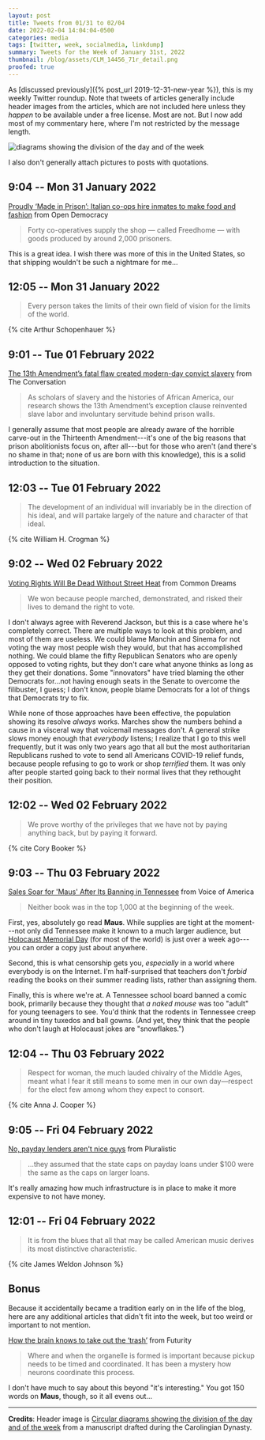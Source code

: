 ```yaml
---
layout: post
title: Tweets from 01/31 to 02/04
date: 2022-02-04 14:04:04-0500
categories: media
tags: [twitter, week, socialmedia, linkdump]
summary: Tweets for the Week of January 31st, 2022
thumbnail: /blog/assets/CLM_14456_71r_detail.png
proofed: true
---
```


As [discussed previously]({% post_url 2019-12-31-new-year %}), this is my weekly Twitter roundup.  Note that tweets of articles generally include header images from the articles, which are not included here unless they *happen* to be available under a free license.  Most are not.  But I now add most of my commentary here, where I'm not restricted by the message length.

![diagrams showing the division of the day and of the week](/blog/assets/CLM_14456_71r_detail.png "diagrams showing the division of the day and of the week")

I also don't generally attach pictures to posts with quotations.

## 9:04 -- Mon 31 January 2022

[<i class="fab fa-twitter-square"></i>](https://jcolag.github.io/twitter/1488151078885494786) [Proudly ‘Made in Prison’: Italian co-ops hire inmates to make food and fashion](https://www.opendemocracy.net/en/5050/proudly-made-in-prison-italian-co-ops-hire-inmates/) from Open Democracy

 > Forty co-operatives supply the shop — called Freedhome — with goods produced by around 2,000 prisoners.

This is a great idea.  I wish there was more of this in the United States, so that shipping wouldn't be such a nightmare for me...

## 12:05 -- Mon 31 January 2022

[<i class="fab fa-twitter-square"></i>](https://jcolag.github.io/twitter/1488196628943048708)

 > Every person takes the limits of their own field of vision for the limits of the world.

{% cite Arthur Schopenhauer %}

## 9:01 -- Tue 01 February 2022

[<i class="fab fa-twitter-square"></i>](https://jcolag.github.io/twitter/1488512711730221056) [The 13th Amendment’s fatal flaw created modern-day convict slavery](https://theconversation.com/the-13th-amendments-fatal-flaw-created-modern-day-convict-slavery-172270) from The Conversation

 > As scholars of slavery and the histories of African America, our research shows the 13th Amendment’s exception clause reinvented slave labor and involuntary servitude behind prison walls.

I generally assume that most people are already aware of the horrible carve-out in the Thirteenth Amendment---it's one of the big reasons that prison abolitionists focus on, after all---but for those who aren't (and there's no shame in that; none of us are born with this knowledge), this is a solid introduction to the situation.

## 12:03 -- Tue 01 February 2022

[<i class="fab fa-twitter-square"></i>](https://jcolag.github.io/twitter/1488558513454387201)

 > The development of an individual will invariably be in the direction of his ideal, and will partake largely of the nature and character of that ideal.

{% cite William H. Crogman %}

## 9:02 -- Wed 02 February 2022

[<i class="fab fa-twitter-square"></i>](https://jcolag.github.io/twitter/1488875351203729419) [Voting Rights Will Be Dead Without Street Heat](https://www.commondreams.org/views/2022/01/25/voting-rights-will-be-dead-without-street-heat) from Common Dreams

 > We won because people marched, demonstrated, and risked their lives to demand the right to vote.

I don't always agree with Reverend Jackson, but this is a case where he's completely correct.  There are multiple ways to look at this problem, and most of them are useless.  We could blame Manchin and Sinema for not voting the way most people wish they would, but that has accomplished nothing.  We could blame the fifty Republican Senators who are openly opposed to voting rights, but they don't care what anyone thinks as long as they get their donations.  Some "innovators" have tried blaming the other Democrats for...not having enough seats in the Senate to overcome the filibuster, I guess; I don't know, people blame Democrats for a lot of things that Democrats try to fix.

While none of those approaches have been effective, the population showing its resolve *always* works.  Marches show the numbers behind a cause in a visceral way that voicemail messages don't.  A general strike slows money enough that *everybody* listens; I realize that I go to this well frequently, but it was only two years ago that all but the most authoritarian Republicans rushed to vote to send all Americans COVID-19 relief funds, because people refusing to go to work or shop *terrified* them.  It was only after people started going back to their normal lives that they rethought their position.

## 12:02 -- Wed 02 February 2022

[<i class="fab fa-twitter-square"></i>](https://jcolag.github.io/twitter/1488920649670266881)

 > We prove worthy of the privileges that we have not by paying anything back, but by paying it forward.

{% cite Cory Booker %}

## 9:03 -- Thu 03 February 2022

[<i class="fab fa-twitter-square"></i>](https://jcolag.github.io/twitter/1489237990706663426) [Sales Soar for 'Maus' After Its Banning in Tennessee](https://www.voanews.com/a/sales-soar-for-maus-after-its-banning-in-tennessee/6417897.html) from Voice of America

 > Neither book was in the top 1,000 at the beginning of the week.

First, yes, absolutely go read **Maus**.  While supplies are tight at the moment---not only did Tennessee make it known to a much larger audience, but [Holocaust Memorial Day](https://en.wikipedia.org/wiki/Holocaust_memorial_days) (for most of the world) is just over a week ago---you can order a copy just about anywhere.

Second, this is what censorship gets you, *especially* in a world where everybody is on the Internet.  I'm half-surprised that teachers don't *forbid* reading the books on their summer reading lists, rather than assigning them.

Finally, this is where we're at.  A Tennessee school board banned a comic book, primarily because they thought that *a naked mouse* was too "adult" for young teenagers to see.  You'd think that the rodents in Tennessee creep around in tiny tuxedos and ball gowns.  (And yet, they think that the people who don't laugh at Holocaust jokes are "snowflakes.")

## 12:04 -- Thu 03 February 2022

[<i class="fab fa-twitter-square"></i>](https://jcolag.github.io/twitter/1489283541024313344)

 > Respect for woman, the much lauded chivalry of the Middle Ages, meant what I fear it still means to some men in our own day—respect for the elect few among whom they expect to consort.

{% cite Anna J. Cooper %}

## 9:05 -- Fri 04 February 2022

[<i class="fab fa-twitter-square"></i>](https://jcolag.github.io/twitter/1489600881821687811) [No, payday lenders aren't nice guys](https://pluralistic.net/2022/01/29/planned-obsolescence/#academic-fraud) from Pluralistic

 > ...they assumed that the state caps on payday loans under $100 were the same as the caps on larger loans.

It's really amazing how much infrastructure is in place to make it more expensive to not have money.

## 12:01 -- Fri 04 February 2022

[<i class="fab fa-twitter-square"></i>](https://jcolag.github.io/twitter/1489645174015860737)

 > It is from the blues that all that may be called American music derives its most distinctive characteristic.

{% cite James Weldon Johnson %}

## Bonus

Because it accidentally became a tradition early on in the life of the blog, here are any additional articles that didn't fit into the week, but too weird or important to not mention.

<i class="fas fa-square"></i> [How the brain knows to take out the ‘trash’](https://www.futurity.org/brains-autophagy-proteins-neurodegenerative-diseases-2686972-2/) from Futurity

 > Where and when the organelle is formed is important because pickup needs to be timed and coordinated. It has been a mystery how neurons coordinate this process.

I don't have much to say about this beyond "it's interesting."  You got 150 words on **Maus**, though, so it all evens out...

* * *

**Credits**:  Header image is [Circular diagrams showing the division of the day and of the week](https://commons.wikimedia.org/wiki/File:CLM_14456_71r_detail.jpg) from a manuscript drafted during the Carolingian Dynasty.
